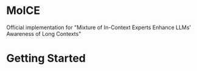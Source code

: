 # MoICE
Official implementation for "Mixture of In-Context Experts Enhance LLMs’ Awareness of Long Contexts"

# Getting Started

